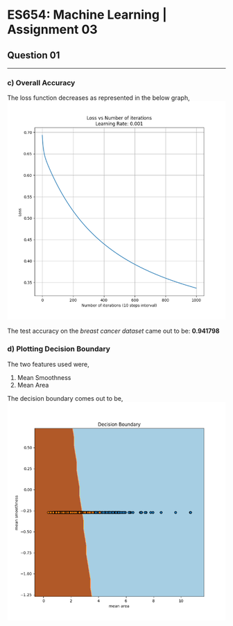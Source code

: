# ES654: Machine Learning | Assignment 03
## Question 01
---

### c) Overall Accuracy
The loss function decreases as represented in the below graph,
![](lr_error.png) 

The test accuracy on the *breast cancer dataset* came out to be: **0.941798**

### d) Plotting Decision Boundary
The two features used were,
1. Mean Smoothness
1. Mean Area

The decision boundary comes out to be,
![](decbound.png)

